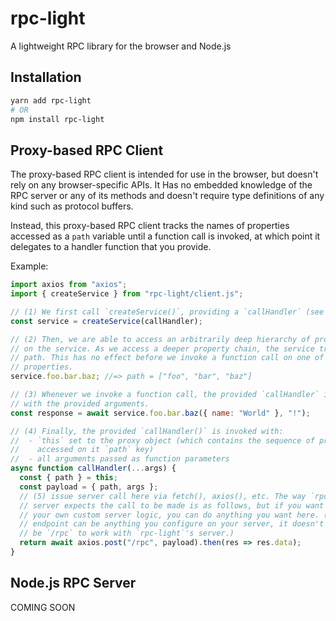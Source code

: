# rpc-light
A lightweight RPC library for the browser and Node.js

## Installation

``` sh
yarn add rpc-light
# OR
npm install rpc-light
```

## Proxy-based RPC Client

The proxy-based RPC client is intended for use in the browser, but doesn't rely
on any browser-specific APIs. It Has no embedded knowledge of the RPC server or
any of its methods and doesn't require type definitions of any kind such as
protocol buffers.

Instead, this proxy-based RPC client tracks the names of properties accessed as
a `path` variable until a function call is invoked, at which point it delegates
to a handler function that you provide.

Example:

``` js
import axios from "axios";
import { createService } from "rpc-light/client.js";

// (1) We first call `createService()`, providing a `callHandler` (see below).
const service = createService(callHandler);

// (2) Then, we are able to access an arbitrarily deep hierarchy of properties
// on the service. As we access a deeper property chain, the service tracks this
// path. This has no effect before we invoke a function call on one of these
// properties.
service.foo.bar.baz; //=> path = ["foo", "bar", "baz"]

// (3) Whenever we invoke a function call, the provided `callHandler` is called
// with the provided arguments.
const response = await service.foo.bar.baz({ name: "World" }, "!");

// (4) Finally, the provided `callHandler()` is invoked with:
//  - `this` set to the proxy object (which contains the sequence of properties
//    accessed on it `path` key)
//  - all arguments passed as function parameters
async function callHandler(...args) {
  const { path } = this;
  const payload = { path, args };
  // (5) issue server call here via fetch(), axios(), etc. The way `rpc-light`'s
  // server expects the call to be made is as follows, but if you want to use
  // your own custom server logic, you can do anything you want here. (And the
  // endpoint can be anything you configure on your server, it doesn't need to
  // be `/rpc` to work with `rpc-light`'s server.)
  return await axios.post("/rpc", payload).then(res => res.data);
}
```

## Node.js RPC Server

COMING SOON
